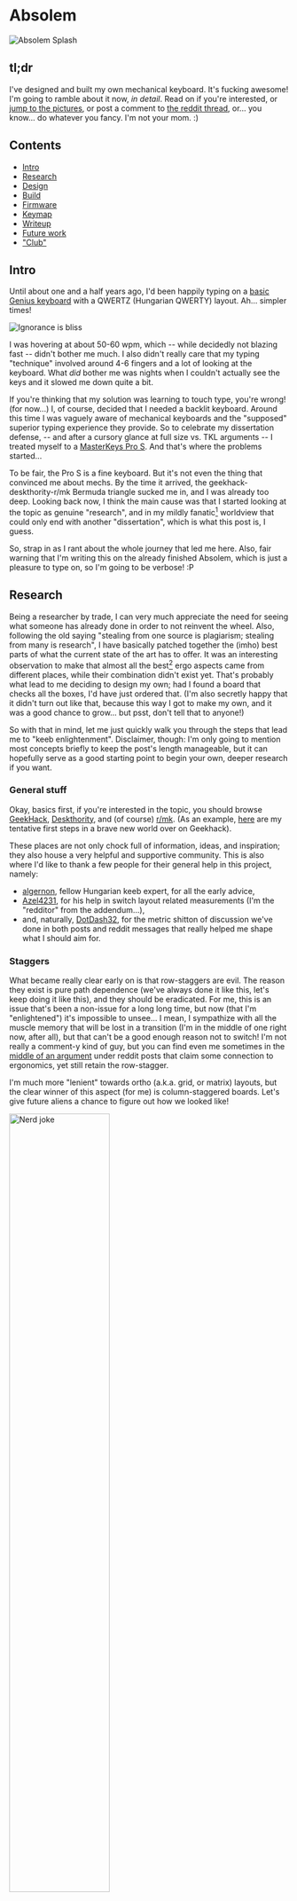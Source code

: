 # Absolem


![Absolem Splash](https://zealot.hu/absolem/pics/splash.jpg)


## tl;dr

I've designed and built my own mechanical keyboard.
It's fucking awesome!
I'm going to ramble about it now, *in detail*.
Read on if you're interested, or [jump to the pictures](#the-finished-product), or post a comment to [the reddit thread](TODO), or... you know... do whatever you fancy.
I'm not your mom. :)





## Contents

- [Intro](#intro)
- [Research](#research)
- [Design](#design)
- [Build](#build)
- [Firmware](#firmware)
- [Keymap](#keymap)
- [Writeup](#writeup)
- [Future work](#future-work)
- ["Club"](#club)





## Intro

Until about one and a half years ago, I'd been happily typing on a [basic Genius keyboard](https://www.cnet.com/products/genius-slimstar-i220-keyboard-series/) with a QWERTZ (Hungarian QWERTY) layout.
Ah... simpler times!

<div class="gallery">
<img alt="Ignorance is bliss" src="https://zealot.hu/absolem/pics/ignorance_is_bliss_matrix.gif"/>
</div>

I was hovering at about 50-60 wpm, which -- while decidedly not blazing fast -- didn't bother me much.
I also didn't really care that my typing "technique" involved around 4-6 fingers and a lot of looking at the keyboard.
What _did_ bother me was nights when I couldn't actually see the keys and it slowed me down quite a bit.

If you're thinking that my solution was learning to touch type, you're wrong! (for now...)
I, of course, decided that I needed a backlit keyboard.
Around this time I was vaguely aware of mechanical keyboards and the "supposed" superior typing experience they provide.
So to celebrate my dissertation defense, -- and after a cursory glance at full size vs. TKL arguments -- I treated myself to a [MasterKeys Pro S](https://www.coolermaster.com/catalog/peripheral/keyboards/masterkeys-pro-s-white/).
And that's where the problems started...

To be fair, the Pro S is a fine keyboard.
But it's not even the thing that convinced me about mechs.
By the time it arrived, the geekhack-deskthority-r/mk Bermuda triangle sucked me in, and I was already too deep.
Looking back now, I think the main cause was that I started looking at the topic as genuine "research", and in my mildly fanatic<a href="#footnote-1"><sup>1</sup></a> worldview that could only end with another "dissertation", which is what this post is, I guess.

So, strap in as I rant about the whole journey that led me here.
Also, fair warning that I'm writing this on the already finished Absolem, which is just a pleasure to type on, so I'm going to be verbose! :P





## Research

Being a researcher by trade, I can very much appreciate the need for seeing what someone has already done in order to not reinvent the wheel.
Also, following the old saying "stealing from one source is plagiarism; stealing from many is research", I have basically patched together the (imho) best parts of what the current state of the art has to offer.
It was an interesting observation to make that almost all the best<a href="#footnote-2"><sup>2</sup></a> ergo aspects came from different places, while their combination didn't exist yet.
That's probably what lead to me deciding to design my own; had I found a board that checks all the boxes, I'd have just ordered that.
(I'm also secretly happy that it didn't turn out like that, because this way I got to make my own, and it was a good chance to grow... but psst, don't tell that to anyone!)

So with that in mind, let me just quickly walk you through the steps that lead me to "keeb enlightenment".
Disclaimer, though: I'm only going to mention most concepts briefly to keep the post's length manageable, but it can hopefully serve as a good starting point to begin your own, deeper research if you want.
 

### General stuff

Okay, basics first, if you're interested in the topic, you should browse [GeekHack](https://geekhack.org/), [Deskthority](https://deskthority.net/), and (of course) [r/mk](https://www.reddit.com/r/MechanicalKeyboards/).
(As an example, [here](https://geekhack.org/index.php?topic=95771.0) are my tentative first steps in a brave new world over on Geekhack).

These places are not only chock full of information, ideas, and inspiration; they also house a very helpful and supportive community.
This is also where I'd like to thank a few people for their general help in this project, namely:

- [algernon](https://geekhack.org/index.php?action=profile;u=55020), fellow Hungarian keeb expert, for all the early advice,
- [Azel4231](https://feierabendprojekte.wordpress.com/2018/03/21/building-a-keyboard-by-hand/), for his help in switch layout related measurements (I'm the "redditor" from the addendum...),
- and, naturally, [DotDash32](https://www.reddit.com/user/Dotdash32/), for the metric shitton of discussion we've done in both posts and reddit messages that really helped me shape what I should aim for.


### Staggers

What became really clear early on is that row-staggers are evil.
The reason they exist is pure path dependence (we've always done it like this, let's keep doing it like this), and they should be eradicated.
For me, this is an issue that's been a non-issue for a long long time, but now (that I'm "enlightened") it's impossible to unsee...
I mean, I sympathize with all the muscle memory that will be lost in a transition (I'm in the middle of one right now, after all), but that can't be a good enough reason not to switch!
I'm not really a comment-y kind of guy, but you can find even me sometimes in the [middle of an argument](https://www.reddit.com/r/MechanicalKeyboards/comments/c8njw4/ergonomic/esr6nab/?context=8&depth=9) under reddit posts that claim some connection to ergonomics, yet still retain the row-stagger.

I'm much more "lenient" towards ortho (a.k.a. grid, or matrix) layouts, but the clear winner of this aspect (for me) is column-staggered boards.
Let's give future aliens a chance to figure out how we looked like!

<div class="gallery">
<img alt="Nerd joke" src="https://zealot.hu/absolem/pics/nerd_joke.jpg" width="60%"/>
</div>

What's more, I'm very much in favour of an "agressive" stagger.
Many boards started in the right direction, but few went far enough, so I've been planning to be a little heavier-handed in the stagger department from the start.

As an example, compare a ["traditional" TKL (or 60%)](http://www.vortexgear.tw/vortex2_2.asp?kind=47&kind2=220&kind3=&kind4=997) vs. a [Planck](https://olkb.com/planck) vs. an [Atreus](https://atreus.technomancy.us/).


### The number of keys

Today's full size (and beyond) keyboards come from the assumption that there should be the same number of keys as there are desired functionalities and we should make our hands conform to the resulting layout.
I, on the other hand, think that the inverse of this is true, namely that we should make the number of the keys match what's comfortably reachable from the home position and make the desired functionalities conform to that.

<div class="gallery">
<img alt="XKCD keyboard" src="https://zealot.hu/absolem/pics/xkcd_keyboard.png" width="60%"/>
</div>

This leads to a) touch typing -- or at least a strictly enforced finger-key relationship (which has many more benefits I'm not going to discuss here) and b) to the need to significantly decrease the number of keys.
On the other extreme of the spectrum is [stenography](http://plover.stenoknight.com/), but even if we remain firmly within the realm of letter-based typing, we can (and should) make do following the "at most 1 key distance from home" principle.
That leaves at most 6 &times; 3 keywells + 3 thumb keys per hand.
I'd argue that anything more than that is bad.
(Not only "unnecessary" or "wasteful", mind you, but actually bad. As in, it could be better with less...)

The natural result of a small number of keys while still wanting a large number of functions is the use of layers.
And layers -- especially if combined with custom programmability, more on that later -- are the "bees knees"!
Nevertheless, I encounter many posts that criticize the overuse of layers, or posts that express confusion about how a 40% keyboard can still be practical.
I'd refer the former group to their shift keys and the notable lack of dedicated capital letters on their boards, while the latter group should take a look at their phone while writing a text and tell me again how a really small keyboard is unusable.

Anyways, I digress...
The point is that I came to the conclusion that there should be very few keys with heavy layering support.
As an example, consider traditional keyboards vs. a [corne](https://github.com/foostan/crkbd).


### The pinky column

Like we saw above, the pinky often gets 2 columns (similarly to the index finger) even when conforming to the "1 distance from home" (1DFH) rule; and much more when not.
What I've found is that a) it's unnecessary with a sufficiently clever keymap and a lo(oooo)t of practice, and b) it _should_ be avoided to spare your weakest fingers however you can.
So I've adopted a further restriction over the 1DFH to limit myself to 5 &times; 3 keys per hand (plus the thumbs, of course).

Regarding the physical layout of the pinky keys, my experiments (and my eyes, when looking at my hand) showed that the pinky can use a little bit of separation from the others.
This _could_ theoretically apply to the ring and middle fingers, too, but I didn't feel the need in those cases.
However, it really shouldn't apply for the index finger, which already has an extra column to take care of, like in the case of the [Sector](https://github.com/omkbd/Sector).

As an example of pinky overworking, consider any regular layout (or even the [Ergodox](https://ergodox-ez.com)) vs. the [Minidox](https://geekhack.org/index.php?topic=89951.0) (of which my design is basically a slightly refined, glued together, and wireless-ized version). As for an illustration of the pinky angle, take a look at [this crazy thing](https://zealot.hu/absolem/pics/ergowrap.jpg) (I believe called ergowrap?).


### The thumb region

Generally, there are three approaches for the thumbs:

1. SPACEBAR!!! -- one of the thumbs can keep hacking away on a button that takes up 6-7 spaces, while the other just exists. Very efficient... `</sarcasm>` There are more sophisticated layouts, with split spacebars and the like, but from an ergonomical standpoint, these are all subpar compared to the next two.
2. Clusters -- consider the [Ergodox](https://ergodox-ez.com) again. While this way is definitely better than a single spacebar, in my opinion it overcompensates with the amount of work it tries to give to the thumbs. The side effect of this is that very few of those thumb keys are actually convenient (or usable, according to some). This leads us nicely to:
3. Fans -- consider the [KeyboardIO Model 01](https://shop.keyboard.io/). This approach appreciates that the thumb actually moves in an arc, and doesn't try to add extra functionality either above or below it.

<div class="gallery">
<img alt="Thumb fractal" src="https://zealot.hu/absolem/pics/thumb_fractal.jpg" width="40%"/>
</div>

This is probably the only "really" original part of the Absolem design, as all the other stuff I've mentioned so far could be seen _somewhere_ before.
And, depending on how we interpret "original", maybe not even this...
But: I actually placed the thumb keys on an arc, with a measured thumb radius.
Yes, I actually had to refresh my trigonometry for this!
And I, of course, followed the 1DFH principle, too, so there can only be 3 (unlike the KeyboardIO's 4).

I'd also like to mention, as someone with quite wide (read: fat) thumbs, I've aimed to have 1.25u thumb keys from the start, at least for the home position.
The sides can more easily be 1u because they don't have a neighbour on one side, so there's less chance for misclicking (mispressing?).
But the thumb home position (which is flanked by other thumb keys on both sides) definitely deserves to be bigger imho.


### The angle between the halves

Like we already established, our hands don't just sprout out from our chests.
The forearms (like the thumbs) move in an arc, if we consider the elbows fixed.
That means that the keywells for the hands should be in line with each other (parallel? co-linear?) only if they are shoulder width apart, which they rarely are.

So for a "normal" compact board, no angle is definitely bad for the wrists.
Splits solve this quite elegantly by completely relegating the issue to the user, but for non-splits there _should_ be an angle.
Additionally, my (very un-scientific and subjective) measurements indicate that that angle should be at least 20&deg; (so a little steeper than anything I've seen, apart from [crazy adjustable ones](https://www.youtube.com/watch?v=185AWX6_pHE)).

For illustration, consider traditional one-piece boards vs. splits like a [Let's Split](https://www.reddit.com/r/MechanicalKeyboards/comments/4v51co/lets_split_the_build_guide/) vs. angled one-piece ones like -- again -- an [Atreus](https://atreus.technomancy.us/).


### 3D aspects

What we haven't touched on yet, are 3D aspects like forward/backward tilting, inward/outward tenting, and concave curvature within the keywell.
The curvature was probably the first thing I abandoned because a) it prohibits a lot of manufacturing options that lead to an "heirloom-grade"<a href="#footnote-3"><sup>3</sup></a> keyboard, and b) it is really only useful for larger keywells anyway, which we've already ruled against.
As for tilting/tenting and separate thumb planes, I gave them a chance and then decided not to utilize them, as I'll talk about in the design section.

For examples of the concepts, see the [Dactyl-Manuform](https://geekhack.org/index.php?topic=88576.0) which conveniently has them all.


### Switches

To keep it simple (and to avoid straying into religious wars territory), all I'll say is that generally there are linear, tactile, and tactile+clicky switches, where the former two can be silent or regular.
Plus I wanted to stay within the bounds of the [MX standard](https://www.cherrymx.de/en/mx-original/mx-red.html) (mainly for keycap reasons), so if you're interested in more extreme switch choices, I'll have to disappoint...
A round of research on the interwebs suggested that linears are mostly for gaming, plus everyone seemed to agree that a tactile switch is better for typing purposes.
There's also this [speed typing guide](https://forum.colemak.com/topic/2455-vipers-speedtyping-guide/) that states that feedback is good!
So linears were out.

That leaves silent tactile, regular tactile, and clicky.
Now, if sound is important (which it is for me), then there is a really weak claim to endgame status for any regular "in-between" switches.
You either want it to make sound (in which case you're probably one of those clicky fanatics with MX blues in a workplace board :P) or you don't (in which case you go for silent options).

You might have deduced from the wording of that last sentence that I went for the latter, and if you constrain your search to silent tactile switches, you'll inevitably run into [Zilents](https://zealpc.net/products/zilents).
There are cheaper alternatives, but since this was an endgame build for me, I went with the Zilents, and they are absolutely worth it.
People might chalk all the rave Zealio/Zilent reviews up to choice-supportive bias, but I know I love them, so there's that.

Another thing to note here is that I've seen very few boards out there that utilize variable spring weights for their switches.
However, if we hold ourselves to the notion that each key has its dedicated finger, we could account for the different finger strengths by the different switch weights.
So that's what I did.
Luckily I didn't even have to take apart and modify any switches manually, as Zilents come in four flavours.
See my ergo finger-aware weight layout in the [Assembly section](#assembly).


### Keycaps

The aesthetics are discussed below; the focus here is the profile of the caps, which greatly add to the overall feel and ergonomy.

<div class="gallery">
<img alt="A literal key cap" src="https://zealot.hu/absolem/pics/key_cap.jpg" width="40%"/>
</div>

Side story: during my "awakening", I went from staring at high resolution photos and not seeing any difference other than color and symbols, to being able to identify SA, DSA, XDA, OEM and Cherry by a cursory glance.
This is probably not a very notable feat amongst the hardcore keeb folk, I just put it here to remind myself (and the esteemed reader) that it is easy to forget what is "obvious" and what isn't to an outsider...

Anyways, I knew early on that I value sculpted sets, sort of as a compensation for not having curvature within the keywell.
Plus I'd like to mention the "feedback is good" principle here again, which also points to sculpted.
And from among the sculpted sets, I felt that lower is better than higher -- so SA was out pretty fast.

Then came a research session from all over the net to see what people like/dislike, and once I factored in my priorities (mostly typing comfort, thereby largely eliminating gamer concerns) I found a pretty unanimous preference for the OG Cherry profile.
Now I have to note here that I therefore don't have personal experience with other profiles, just the stock OEMs of the Pro S and then the Cherries.
But having tried them, I don't really see myself going for anything else.
Cherry for the win, case closed.


### Actually doing something

The research section cannot be complete without mentioning how much reading and browsing I had to do in order to at least have a superficial grasp on how _anything_ works within the field of electronics in general.
I mean I haven't held a soldering iron in my hand my whole life.
And that doesn't even take it into account that I've always kinda sucked at anything DIY<a href="#footnote-4"><sup>4</sup></a>.

But that's in the past now, and a PhD (plus a short but very intense job at a cutting edge tech firm) quickly teaches you that you're capable of much more than you initially think.
So even if you feel as hopeless as I did at the beginning, give it a go!
Read/watch a few Sparkfun/Adafruit tutorials!
Learn about [keyboard matrices](http://blog.komar.be/how-to-make-a-keyboard-the-matrix/), then [fuck it up](https://www.reddit.com/r/MechanicalKeyboards/comments/95o35o/diodes_in_series_am_i_an_idiot/) regardless...
Then try again!
It's gonna be worth it in the end.





## Design

With all this very important (`</yawn>`) knowledge collected, it was time to design "the endgame".

### The Polygon phase

I started out with a little cardboard example to get a feel for a different thumb plane.
Note that the main keywell layout was already identical to the final product -- that was never in question.

<div class="gallery">
    <img src="https://zealot.hu/absolem/pics/polygon_1.jpg" width="80%"/>
    <img src="https://zealot.hu/absolem/pics/polygon_2.jpg" width="80%"/>
</div>

It then grew into a working prototype which I've already posted about [here](https://www.reddit.com/r/MechanicalKeyboards/comments/9aam0u/polygon_a_prototype_demo_a_roadmap_and_lots_of/).

<div class="gallery">
    <img src="https://zealot.hu/absolem/pics/polygon_3.jpg" width="80%"/>
    <img src="https://zealot.hu/absolem/pics/polygon_4.jpg" width="80%"/>
    <img src="https://zealot.hu/absolem/pics/polygon_5.jpg" width="80%"/>
    <img src="https://zealot.hu/absolem/pics/polygon_6.jpg" width="50%"/>
</div>

I was generally satisfied with it, so I went ahead and coded a Python &rarr; OpenSCAD model, too, in preparation of a "real" build<a href="#footnote-5"><sup>5</sup></a>.
The last picture is an exploded view to help understand the 3D structure...

<div class="gallery">
    <img src="https://zealot.hu/absolem/pics/polygon_7.png" width="80%"/>
    <img src="https://zealot.hu/absolem/pics/polygon_8.png" width="40%"/>
    <img src="https://zealot.hu/absolem/pics/polygon_9.png" width="80%"/>
</div>

Here came a huge, work-related gap where I did not have the luxury to retrain myself with the new board/layout (or to think a whole lot about keyboards in general) as I constantly had to meet strict deadlines under insane pressure; with the good ol' QWERTZ.


### Transitioning to 2D

That "gap" (and the associated pressure, thankfully) ended this April, by which time I've reconsidered a few things due to a) the prototyping experience, b) the designs I kept seeing on occasional visits to reddit, and c) the notion and pursuit of minimalism that kept creeping into my life.

First, no more split; I "glued" the board together.
I'm not saying that split is somehow worse in any way, as it might be optimal for people who frequently change up their board's position.
But for me, it always ended up in the same configuration, and it was just an additional hassle to align it every time.
A one piece design also makes transportation easier and the whole board is much more "compact" as a result.

The other big change was abandoning the separate thumb plane and the tenting -- so basically everything 3D.
Again, I'm definitely not saying that 3D stuff is bad.
But we're well past objective, preparatory research now, and my subjective opinion was that while they weren't "bad" or "uncomfortable", they didn't _add_ much either.
From an ergonomic POV, I found that the most important angle is the _inward_ one, not the upward, anyway.
The 3D stuff did, however, significantly take away from mobility and compactness (again), and also kind of killed the whole aesthetic of the board for me.

So I decided to redesign the whole thing strictly on the 2D plane.
Of course when I say "the whole thing", I really mean the thumb area, which I modeled as an actual arc with a given thumb radius.
This, combined with the aforementioned 1DFH principle, lead to a thumb fan that reached well below the usual amount...
But hey, if that's where my fingers are, then so be it.

The "redesign" happened with the use of [Maker.js](https://maker.js.org/) as I (unsurprisingly) still didn't want to draw if I could avoid it.
In the spirit of quick prototyping, I focused solely on the positioning of the keys and practically everything else was a simble placeholder.
For example, the whole outline was just an automatically generated outline of the union of the keyholes.
It had jagged edges, and it looked very "industrial", but that was good enough.
As I said in (the first half of) a comment: "I'm totally unapologetic about the looks as the design is completely driven by ergonomics decisions...".

When it reached a state where it could be unironically called "beta", I had a steel keyplate cut, desoldered the Polygon switches for repurposing, manually wired in a Pro Micro (that I attached to the bottom of the plate using blu tack), put a piece of cardboard underneath it all (that I cut out from a fucking cucumber box I scavenged from a nearby shop), and called it "done".
I posted about the rough first draft [here](https://www.reddit.com/r/MechanicalKeyboards/comments/bpc54c/absolem_step_2_towards_world_domination/).

<div class="gallery">
    <img src="https://zealot.hu/absolem/pics/proto_1.jpg" width="80%"/>
    <img src="https://zealot.hu/absolem/pics/proto_2.jpg" width="80%"/>
    <img src="https://zealot.hu/absolem/pics/proto_3.jpg" width="80%"/>
</div>

Aww, isn't that cute?
I even had a little hatch on the bottom (for accessing the reset button) that opened/closed and was held by a piece of tape...


### Going wireless, and fancy

As soon as I started using the prototype -- even despite the frustration that came from the incredible slowdown I was experiencing -- I knew that this layout was the shit<a href="#footnote-6"><sup>6</sup></a>!
So, naturally, I immediately started preparations for a "real" build...
[This time, for sure!](https://hearthstone.gamepedia.com/Tinkmaster_Overspark#Quotes)

The first thing I had to consider was that wireless operation required me to say goodbye to my beloved Pro Micros.
Let me seize this opportunity to thank [SouthPawEngineer](https://www.reddit.com/user/SouthPawEngineer/) (pentagram in ink with a 65g Zealio switch in the middle) and [iamjoric](https://www.reddit.com/user/iamjoric/) for their help with the wireless aspects, and just generally orienting me to have an idea about what I should consider.
After checking my options from a shitton of perspectives (availability, reliability, replaceability, _whatever_-ability... and price), I chose the [Adafruit Feather nRF52 Bluefruit LE](https://www.adafruit.com/product/3406) as the controller.
It was really an "all-in-one" package for me, as it ticked every box I cared about:

- high quality
- native Bluetooth LE
- built-in LiPo charging
- USB programmability with auto reset
- plenty of GPIOs

It was, however, larger than the Pro Micro, and (of course) also required a battery, so I had to make room.
As the middle region couldn't accommodate both side-by-side, I initially went for a thicker construction where the battery would go under one of the keywells -- more on this later.

The other thing I had to address was the "polish" of the outlines, the cover layers, and the fancy-ization in general.
And here is where the second half of the above-mentioned comment comes into play:
"I'm totally unapologetic about the looks as the design is completely driven by ergonomics decisions... The only minor things I have my 'aesthetic influence' in is how the corners are rounded, how thick the margin is, how big the back opening is, etc.".
Suffice it to say, that "minor influence" quickly turned into an incredible OCD phase where I fought witht gaps, joints, and corner roundings so minor that you'd barely even notice.
The amount of time I pissed away trying to make them look _juuuust right_ was nothing short of ridiculous.
I, of course, also scheduled a complete rewrite while I was at it so the code can be as logically structured and "elegant" as I can make it (because why wouldn't I?).

The results of this phase were summarized in [this quality shitpost](https://www.reddit.com/r/MechanicalKeyboards/comments/c5rrao/you_may_not_like_it_but_this_is_what_peak/), full of comparisons to butterflies, briefs, and even uteruses.

<div class="gallery">
    <img src="https://zealot.hu/absolem/pics/shitpost.png" width="80%"/>
</div>

### A visit from the "Low Profile Police"

This is the point in the process where I _thought_ I was done with the design, but then [DanL4](https://www.reddit.com/user/DanL4/) came along to fuck everything up!
He suggested that I somehow solve the positioning of the controller and the battery _above/below_ each other to cram everything in the middle, thereby making the whole build about 4 mm (1 wood layer) thinner.
(Always with the making it thinner spiel... I'm surprised I was even allowed to use full size MX switches at all!)
The shameful part here is that I'd actually thought about this before and concluded that they just couldn't fit.
Even though I really wanted them to, as it would have also solved the problem of having to mount the battery to the bottom, while everything else was mounted to the top part (thereby making disassembly much less safe/convenient).

That is, until Dan suggested that since the top cover is 2 wood layers anyway, why don't we just hollow out the lower one to house the controller, so the battery (that would go below it, but still connected to the top assembly somehow) could now fit in the same space the switches take up anyway.
I did my measurements and then (both happily and begrudgingly) conceded that he was right.
And since it lead to an objectively better design, I couldn't bury my head in
the sand... so I started to redesign stuff.

The mounting of the controller changed from threaded inserts (that I also planned for the side screws) to manually glued nuts inside the hollow space.
And if we take the 4 mm hollow + the 1.5 mm switchplate into account, I only needed another 1.5 mm of rise to be able to accommodate the battery as well, which I solved with a dedicated "battery plate" that then could be screwed to the top part.
Take a look at some of the interesting-looking outlines born this way (undercover<a href="#footnote-TODO"><sup>TODO</sup></a>, keyplate, dampener, batteryplate, and middle_top, respectively):

<div class="gallery">
    <img src="./pics/absolem_undercover.png" width="80%"/>
    <img src="./pics/absolem_keyplate.png" width="80%"/>
    <img src="./pics/absolem_dampener.png" width="80%"/>
    <img src="./pics/absolem_batteryplate.png" width="30%"/>
    <img src="./pics/absolem_middle_top.png" width="80%"/>
</div>

Dan continues to be an impromptu product manager on the project -- spoiler alert: he's a product manager.
He pokes holes in every assumption I make, and having to explain myself to someone who's also very knowledgable in this field makes the end result objectively better.
He's definitely the person who's helped me the most during this whole madness.
Thanks a lot, man!


### Etimology

The name comes from the Tim Burton version of [Alice in Wonderland](https://en.wikipedia.org/wiki/Alice_in_Wonderland_(2010_film)), where they actually named the [Caterpillar](https://en.wikipedia.org/wiki/Caterpillar_(Alice%27s_Adventures_in_Wonderland)).
And connecting this keyboard project to the Caterpillar from Alice is pertinent for multiple reasons:

- the keyboard looks like a butterfly...

<div class="gallery">
<img alt="D'uuuh" src="https://zealot.hu/absolem/pics/duh.gif"/>
</div>

- my all-time computer (and the in-progress environment I'm cultivating on it) is called Alice, and it's very fitting to have the "Absolem" blow letters to her over the air:

<div class="gallery">
<img alt="Hookah smoke letters" src="https://zealot.hu/absolem/pics/smoke_letters.jpg" width="60%"/>
</div>

- in the Tim Burton version (again), Absolem helped Alice & co. interpret the Oracle, which would make _me_ the Oracle in this analogy, and that's an ego-boost I can't pass up!

<div class="gallery">
<img alt="Oracle" src="https://zealot.hu/absolem/pics/oracle.jpg" width="50%"/>
</div>

- plus it also sounds really cool, even if I do say so myself.


### Logo ~~stealing~~ design

I knew that I wanted something butterfly-based, and also something geometric.
What I also knew was that I suck at graphic design.
So I started Googling "butterfly logo" and similarly creative terms hoping for the best.
I even took side-quests like "hookah logo" or "caterpillar logo" but there was no clear winner.
Until, that is, I tried to be as direct as possible and typed in "absolem logo".
It immediately lead me to [absolem.pro](http://absolem.pro/), which -- I assume -- is a Russian hookah lounge franchise... with the perfect logo foundation!
See if you can find the similarity:

<div class="gallery">
<img src="https://zealot.hu/absolem/pics/absolem_steal.jpg" width="35%" />
<img src="https://zealot.hu/absolem/pics/absolem_logo.png" width="35%" />
</div>

So yeah, I totally ~~stole~~ borrowed inspiration from this, and did a few minor modifications:

- the whole thing -- like the keyboard plans themselves -- is [generated procedurally](https://github.com/mrzealot/absolem/blob/master/plans/absolem.js#L505), so there are definitely some differences in the angles and the distances
- the tail is now short, because why would it be long in the first place?
- it now has a "head" with little "antennae"
- it has 5 "bars" on either side (representing the 5 columns of the board), of which only 3 remains for the lower region (representing the thumb keys)

The end result got engraved onto the cover layer, and I'm very pleased with how it turned out.



## Build

Ooookay, enough small talk, let's get our hands dirty!


### Aesthetics

With the digital side of the design ready, it is time to discuss the specifics of building an actual, physical thing.
The general guidelines I followed can be summed up as:

- natural -- it should feel more like an instrument than a cheap peripheral
- high profile -- anything that is "slim" is rarely "robust"
- minimalistic -- so a clean, no frills look, no wires, and definitely NO visible screws
- quiet -- only the bare minimum noise that's required for ergonomic operation
- heirloom-grade<a href="#footnote-3"><sup>3</sup></a> -- a construction quality that would actually make it feasible to leave one of these to the next generation.

Translating the above to materials led to:

- 4 mm thick oak layers for the cover/undercover and the "middles",
- 1.5 and 1 mm thick stainless steel layers for the switch plate and the bottom cover, respectively,
- 3 mm thick embossed neoprene for the anti-slip bottom and the internal sound dampening (it didn't _have_ to be embossed, but it looked so cool under my mousepad that I couldn't resist), and
- blank PBT keycaps for comfort, and a minimal, clean look (and to force me to actually learn my fucking keymap).


### Preparations

Getting all these required a lot of calls and messages to a lot of different people, and that doesn't even include having them cut according to the plans.
Oak boards of the desired thickness are only sold by one webshop in the whole country.
For the neoprene, I had to make a specific deal with a Chinese wholesale manufacturer to send me A4 sized "samples" (and where the shipping cost was a whole magnitude larger than the material).
Regarding lasercutting, a lot of companies don't take small, one-off orders so I had to shop around quite a bit to find two that accepted the metalwork and the wood/neoprene, respectively.

As for the other "ingredients", the Zilents came straight from the official store in Canada, and all the rest came from Aliexpress:

- [Blank black Cherry profile thick PBT keycaps](https://www.aliexpress.com/item/32750162619.html?spm=a2g0s.9042311.0.0.27424c4dhR6zv3)
- [Adafruit Feather nRF52 Bluefruit](https://www.aliexpress.com/item/32956053585.html?spm=a2g0s.9042311.0.0.27424c4dhR6zv3) 
- [Magnetic Micro USB connector](https://www.aliexpress.com/item/32856265666.html?spm=a2g0s.9042311.0.0.27424c4dhR6zv3)
- [1N4148 diodes](https://www.aliexpress.com/item/32729204179.html?spm=a2g0s.9042311.0.0.27424c4dhR6zv3)
- [24 AWG tinned solid core wire](https://www.aliexpress.com/item/32879288883.html?spm=a2g0s.9042311.0.0.27424c4dhR6zv3)
- [M2.5 button head Allen screws](https://www.aliexpress.com/item/33013007352.html?spm=a2g0s.9042311.0.0.27424c4dEGY0hq); 4 (controller), 6 (battery), and 14 mm (case)
- [M2.5 hex nuts](https://www.aliexpress.com/item/32959149109.html?spm=a2g0s.9042311.0.0.27424c4dhR6zv3)
- [M2.5 brass threaded inserts](https://www.aliexpress.com/item/32961915881.html?spm=a2g0s.9042311.0.0.27424c4dEGY0hq); 4 mm
- [1500 mAh LiPo battery](https://www.aliexpress.com/item/32910470051.html?spm=a2g0s.9042311.0.0.27424c4dEGY0hq); 40 &times; 50 &times; 5 mm
- [JST 2.0 PH 2-pin connector](https://www.aliexpress.com/item/32711927418.html?spm=a2g0s.9042311.0.0.27424c4dFcdI48)

For the assembly, I also needed:

- sandpaper in different grits
- alcohol and Q-tips to clean the plates and the neoprene sides
- universal glue and a professional, dedicated "spreading toothpick" -- to keep the threaded inserts in place, and also to glue the wooden layer-pairs together (I would use dedicated wood glue next time)
- a hot glue gun -- to affix the controller nuts and to glue the switches in place
- clamps (I had 4, but I would probably buy more next time)
- wood stain, rags, brushes
- a soldering kit, and a good wire stripper for the wiring
- a 1.5 mm allen key for the screws

Note that while the above shopping list looks quite nice and tidy, it's the result of probably half a dozen (or more) trips to different stores on as many occasions when I just remembered that "Oh, I need _that_ as well!".
And then a looot of waiting for everything to arrive.

As for how much all this cost me, I can really only guess because of all the tools I didn't have and all the experimentation I did -- what we include here matters a lot.
In any case, I'd say I've spent somewhere in the neighbourhood of $400 (so far!).
If it ever came to making this "repeatable", though, with a little streamlining, _and_ we woundn't include the switches and the keycaps (as most estimates usually don't), it could be well below $200.

Two short, related anecdotes:

1) The metal lasercutting shop is in an industrial park a few kilometers out of town, and when we arrived there to pick up the plates with my wife by bike, some workers were laughing at us pretty hard.
They said that they have been doing this for a while, and have encountered the whole spectrum of cars, vans, and trucks at the shop, but nobody has ever come to collect their order by bike yet... :)

2) When asking around about wood processing options in a local shop, I brought along the current prototype for illustration.
The 2 guys there were really helpful (they referred me to the lasercutter  I ended up with), but there was also a woman who acted really condescendingly towards me the whole time, and whose only contribution to the conversation was a careless "That's not possible... You have to forget about this!".
I'd just like to state for the record that it _was_ indeed possible, and send a heartfelt "Fuck you!" to that "lady" through this channel as well...


### Assembly

Even most of the assembly consisted of waiting with all those drying and glue-setting times.
It also didn't help much that I'm a complete n00b, so I would rather not tell you the actual (ungodly amount of) time it took me to do this.
- only 3 legs for the controller --> improvisation is necessary :)


### Wiring

- battery fuckup
    - https://forums.adafruit.com/viewtopic.php?f=57&t=155069
    - reverse polarity...


### The finished product

This whole process has often reminded me of jedi knights building their own lightsabers...
And finally I was ready to "graduate", as the build was finished!

Well, physically...
It was nothing more at this stage than a fancy desk ornament as it did exactly nothing, but it was finished nevertheless!
You'll have to forgive me if I sound a little too fucking proud...
Anyways, feast your eyes<a href="#footnote-7"><sup>7</sup></a>!

<div class="gallery">
<img src="https://zealot.hu/absolem/pics/splash.jpg" width="80%" />
<img src="https://zealot.hu/absolem/pics/finished_1.jpg" width="80%" />
<img src="https://zealot.hu/absolem/pics/finished_2.jpg" width="80%" />
<img src="https://zealot.hu/absolem/pics/finished_3.jpg" width="80%" />
<img src="https://zealot.hu/absolem/pics/finished_4.jpg" width="80%" />
</div>


## Firmware

- QMK on the protos
- looking into alternatives, not finding an "as is" match
    - just like with the physical keyboard itself
- writing own
- quick structure summary + point to separate readme
- fight with DIODE_DIRECTION
- huge fight with Arduino
    - include paths inside src
    - no code in the global scope
        - what do you mean that a variable name is not a type?!
    - https://forums.adafruit.com/viewtopic.php?f=57&t=155100
        - g++ linking is important!





## Keymap

My keymap is available [here](https://docs.google.com/spreadsheets/d/1Af3q4IMkBpMjVFEbvwf8Ib_Vf0bDYXK0Xkphn-pAfto/edit?usp=sharing), which (similarly to the physical aspects of the builds) was very much born in the spirit of "go hard or go home".
The alpha layer is [Colemak Mod-DH](https://colemakmods.github.io/mod-dh/) without the punctuation, and the thumbfan is mostly the "destress the pinky" zone leaning heavily on [mod/tap](https://docs.qmk.fm/#/feature_advanced_keycodes?id=mod-tap) and layers.
The numbers are laid out like on a numpad, and the navigation layer (with full modifier support on the left) is designed with text editing in mind.
There are ergonomic consideration even on the symbol layer, where I placed the symbols to more/less comfortable positions according to their relative frequency in both natural language corpora (corpuses?) and programming language source code.


### Adjustment progress

As it's an enormous shift from full size QWERTZ to 36 key ergo Colemak, I've decided to put in the hours and learn proper touch typing this time.
It was pretty disheartening to go from around 60 wpm to below 10 in a blink.
But I then completed the [typing.com](https://www.typing.com/) tutorial and reached ~30wpm, which provided enough familiarity to start the slow but steady climb over on [NitroType](https://www.nitrotype.com/team/D20R).
After daily practice for over 4 months (which I log [here](https://docs.google.com/spreadsheets/d/1pBDQd8YSD9eLS8331yy9vSNgv2Vac4_oS9yFa0fSX98/edit?usp=sharing)), I'm currently at an average of about 80 wpm with occasional visits in the 90s... Not part of the elite (yet) but progress nevertheless.

<div class="gallery">
<img alt="WPM progress" src="https://zealot.hu/absolem/pics/wpm_progress.png" width="90%"/>
</div>

I also frequently use [Keybr.com](https://www.keybr.com/) (like, a LOT), [10fastfingers](https://10fastfingers.com/typing-test/english), [typeracer](https://data.typeracer.com/pit/profile?user=mrzealot), and [SpeedCoder](http://www.speedcoder.net/) for some varied practice.





## Writeup

I then decided that instead of writing a simple, short, and sweet reddit post about this, I'd write a more long-winded blog thingy to serve as the canonical home for the Absolem project.
In it, I divide the whole process into individual sections and talk about each topic in detail.
There's even a section in it which is about this writeup, in which I discuss why I wrote it, and how it consists of sections, one of which is about this exact writeup, in which... Whoops, infinite loop! `break;`





## Future work

Okay, if you want to nitpick, I did really say "endgame" in this post several times, which _should_ mean that there's no "future work" remaining...

<div class="gallery">
<img alt="Technically Correct" src="https://zealot.hu/absolem/pics/technically_correct.jpg" />
</div>

In my defense, though, I'd like to say that:

a) my TODO list is just about refinement, so we can justifiably say that it's v1.0 already;
b) I could have waited with this post until all the refinements are done as well... but just ~~couldn't~~ didn't want to; and
c) I've always planned to have 2 boards anyway (so that I have a backup if the main one ever needs service) in which case it would be foolish of me not to learn from the first round's experience and correct any minor imperfections.

So, even though I'm re(eeee)aly pleased with how things turned out, here are some further improvement ideas I have in mind:

- Physical:
    - I want a **PCB** -- despite the fact that I clearly stated in the past that I [don't want a PCB](https://www.reddit.com/r/MechanicalKeyboards/comments/bpc54c/absolem_step_2_towards_world_domination/esr8nbd/). I mean, I still stand by what I said there about the potential durability and fixability differences, but what I didn't consider with enough weight then is that it could hold both the Feather and the battery in place and I wouldn't need to glue extra nuts to the underside of the cover layer (I hate gluing...). It would also add more stability to the switches so I wouldn't need to glue those in either (Have I mentioned yet that I hate gluing?). Plus it would look much more "professional" and clean. And PCBs are not that expensive... And it would make it much easier for other people to potentially bulid their own. So yeah, I want a PCB.
    - I want a **thumb valley** -- as the topmost _cover_ layer (while beautiful as it is) still bothers my thumbs a little at certain angles, even after I deliberately filed away most of the edges there in anticipation of this exact thing... Again, it's not prohibitive or anything; it's barely noticable most of the time. But if I were to do this again (which I will), I would probably leave that region completely out as early as the lasercutting stage and then merge it together with the _undercover_ layer to make a more pronounced "valley". I'm probably not describing this very visually, but you'll see the difference when I get to it...
    - I want a **sleeve** -- to replace my trusty keyboard carrying [travel towel](). It's not the functionality, it's the prestige of a dedicated (and, of course, branded) carry case. Don't know much about how I want to solve this one yet, so it can end up a sleeve, or a hard case, or some sort of origami-ish [furoshiki](https://en.wikipedia.org/wiki/Furoshiki) cloth... Time will tell; stay tuned...
- Firmware-related:
    - I intend to solve various energy efficiency issues down the line, including a "deep" sleep, plus also a kind of middle ground between full activity and full sleep that would kick in earlier and where the matrix scanning is slower.
    - Yet another kind of sleep, this time for the Bluetooth connection polling, which could then be restarted of course, it just wouldn't waste the battery in an infinite loop.
    - Measuring (and then hopefully further optimizing) battery usage.
    - Finish the initial ideas sprinkled throughout the repo regarding general use and personalization, and add a build scrit that streamlines the process.
    - Separate the firmware part to its own repository (and add that as a submodule of the original one) to make it more accessible for potential other projects not associated with the physical aspects of the Absolem.

I'll probably write another post (and link it here) when I get around to addressing all these. 





## "Club"

I have a controlled, but ever present tendency to "fanboy" over something if it really deserves it.
For example, I'm a proud owner of a [Secrid Miniwallet](https://secrid.com/en-global/miniwallet-crisple-black) and I consider it a cool "club" to be a part of.
And I would very much like it if there was an official "Absolem club", even if it's just the two of us!

<div class="gallery">
<img alt="Nerd Party" src="https://zealot.hu/absolem/pics/nerd_party.jpg" />
</div>

So all I ask of you, dear reader, is that if you ever decide that the Absolem is a good match for you and you build one, please contact me so that I can add you to the club! Or you could contact me to build you one; then I'll know to add you automatically! It'll be great, I promise... We could even wear a badge! Too much? Okay, I'll stop now.

Anyways, there'll be a list of some sort here, if there's ever someone other than me... :)





## That's it, folks!

If you've seriously read all the way down here, then you're awesome! I hope I managed to keep it interesting. Now go and upvote the [corresponding reddit post]() and star my [GitHub repo](https://github.com/mrzealot/absolem) to earn an official, non-refundable, virtual high-five!


<br />
<br />
<br />
<hr />

__History__:

- Originally posted on 2019.??.??.

__Acknowledgment__: Besides the people already mentioned it the post, I'd like to thank my wife, who put up with me during this year-long process, and whose first reactions weren't "You're doing WHAT?!" and "It costs HOW MUCH?!" :)

__Disclaimer__: This post contains lots of pictures and references that are obviosly not my work, and I'm not claiming that they are. GIFs and jokes come from a quick Google searches, and I'm not going to put a "source: something..." under each one. Use your best judgement.

__Footnotes__:

<sup id="footnote-1">1</sup>: notice how my nick is "zealot", which is just a cooler name for fanatic. (I reject the religious connotation, though.)

<sup id="footnote-2">2</sup>: "best" is arguable here, I admit. But, despite my every effort to keep this as objective as possible, the whole topic is somewhat subjective, so bear with me.

<sup id="footnote-3">3</sup>: "heirloom-grade" was a phrase I first encountered on the KeyboardIO site, but subconsciously it has been the driving force behind a lot of the design and material choices I'd made even before then. I freely use it, though, as I find it sums up my intentions really well.

<sup id="footnote-4">4</sup>: My crafts teacher in elementary school (may he rest in peace) once said to me that if there's ever anything to fix around the house, I should just call someone over :D

<sup id="footnote-5">5</sup>: If you think that it's a shame that I didn't go in this 3D-ish direction, then feel free to go dumpster-diving into the [repo](https://github.com/mrzealot/absolem)'s history, and fish out the model to use/modify.

<sup id="footnote-6">6</sup>: I just love how when something's shit, that's bad. But when something's _the_ shit, it's really good. Also relevant is the crazy relationship between horrible/horrific/terrible and terrific. English is (the?) shit. :P

<sup id="footnote-7">7</sup>: As you might have noticed from the potato-quality photos, I'm _not_ a photographer. So please do both of us a favour and concentrate on the subject matter of the pics, not the quality!

<sup id="footnote-TODO">TODO</sup>: this layer is not called "undercover" because it did some incognito work for the FBI. It's just literally _under_ the _cover_ layer.